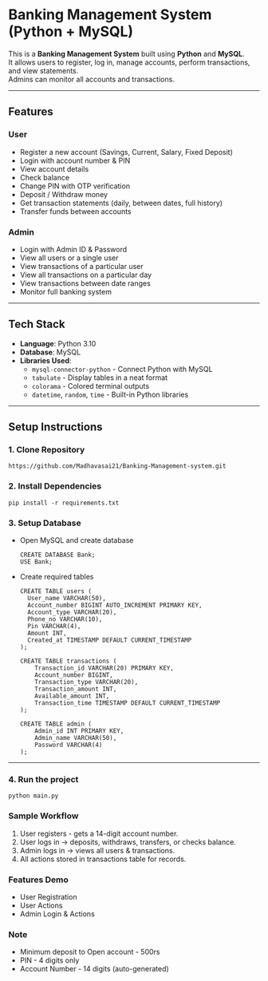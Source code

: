 # Banking Management System (Python + MySQL)
This is a **Banking Management System** built using **Python** and **MySQL**.  
It allows users to register, log in, manage accounts, perform transactions, and view statements.  
Admins can monitor all accounts and transactions.

---

## Features

### User
- Register a new account (Savings, Current, Salary, Fixed Deposit)
- Login with account number & PIN
- View account details
- Check balance
- Change PIN with OTP verification
- Deposit / Withdraw money
- Get transaction statements (daily, between dates, full history)
- Transfer funds between accounts

### Admin 
- Login with Admin ID & Password
- View all users or a single user
- View transactions of a particular user
- View all transactions on a particular day
- View transactions between date ranges
- Monitor full banking system

---

## Tech Stack
- **Language**: Python 3.10
- **Database**: MySQL
- **Libraries Used**:
  - `mysql-connector-python` - Connect Python with MySQL
  - `tabulate` - Display tables in a neat format
  - `colorama` - Colored terminal outputs
  - `datetime`, `random`, `time` - Built-in Python libraries

---

## Setup Instructions

### 1. Clone Repository 
```
https://github.com/Madhavasai21/Banking-Management-system.git
```

### 2. Install Dependencies
```
pip install -r requirements.txt
```

### 3. Setup Database
- Open MySQL and create database
  ```
  CREATE DATABASE Bank;
  USE Bank;
  ```
- Create required tables
  ```
  CREATE TABLE users (
    User_name VARCHAR(50),
    Account_number BIGINT AUTO_INCREMENT PRIMARY KEY,
    Account_type VARCHAR(20),
    Phone_no VARCHAR(10),
    Pin VARCHAR(4),
    Amount INT,
    Created_at TIMESTAMP DEFAULT CURRENT_TIMESTAMP
  );

  CREATE TABLE transactions (
      Transaction_id VARCHAR(20) PRIMARY KEY,
      Account_number BIGINT,
      Transaction_type VARCHAR(20),
      Transaction_amount INT,
      Available_amount INT,
      Transaction_time TIMESTAMP DEFAULT CURRENT_TIMESTAMP
  );
  
  CREATE TABLE admin (
      Admin_id INT PRIMARY KEY,
      Admin_name VARCHAR(50),
      Password VARCHAR(4)
  );
  ```
---

### 4. Run the project 
```
python main.py
```
### Sample Workflow
1. User registers - gets a 14-digit account number.
2. User logs in → deposits, withdraws, transfers, or checks balance.
3. Admin logs in → views all users & transactions.
4. All actions stored in transactions table for records.

### Features Demo
- User Registration
- User Actions
- Admin Login & Actions

### Note
- Minimum deposit to Open account - 500rs
- PIN - 4 digits only
- Account Number - 14 digits (auto-generated)


  
